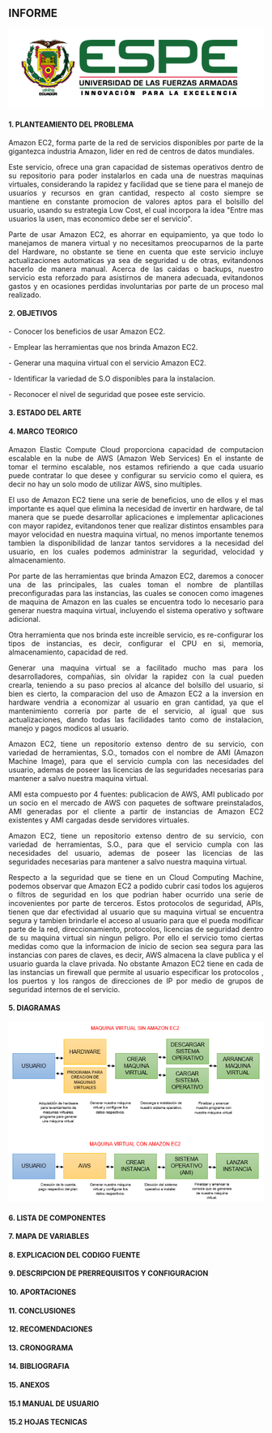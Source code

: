 <H2>INFORME</H2>
<p align="center"><img src="img/logo_espe.png"/></p>
<H4>1. PLANTEAMIENTO DEL PROBLEMA</H4>
<p align="justify">Amazon EC2, forma parte de la red de servicios disponibles por parte de la gigantezca industria Amazon, lider en red de centros de datos mundiales.</p>

<p align="justify">Este servicio, ofrece una gran capacidad de sistemas operativos dentro de su repositorio para poder instalarlos en cada una de nuestras maquinas virtuales, considerando la rapidez y facilidad que se tiene para el manejo de usuarios y recursos en gran cantidad, respecto al costo siempre se mantiene en constante promocion de valores aptos para el bolsillo del usuario, usando su estrategia Low Cost, el cual incorpora la idea "Entre mas usuarios la usen, mas economico debe ser el servicio".</p>

<p align="justify">Parte de usar Amazon EC2, es ahorrar en equipamiento, ya que todo lo manejamos de manera virtual y no necesitamos preocuparnos de la parte del Hardware, no obstante se tiene en cuenta que este servicio incluye actualizaciones automaticas ya sea de seguridad u de otras, evitandonos hacerlo de manera manual. Acerca de las caidas o backups, nuestro servicio esta reforzado para asistirnos de manera adecuada, evitandonos gastos y en ocasiones perdidas involuntarias por parte de un proceso mal realizado.</p>

<H4>2. OBJETIVOS</H4>
<p align="justify">- Conocer los beneficios de usar Amazon EC2.</p>
<p align="justify">- Emplear las herramientas que nos brinda Amazon EC2.</p>
<p align="justify">- Generar una maquina virtual con el servicio Amazon EC2.</p>
<p align="justify">- Identificar la variedad de S.O disponibles para la instalacion.</p>
<p align="justify">- Reconocer el nivel de seguridad que posee este servicio.</p>
<H4>3. ESTADO DEL ARTE</H4>
<H4>4. MARCO TEORICO</H4>
<p align="justify">Amazon Elastic Compute Cloud proporciona capacidad de computacion escalable en la nube de AWS (Amazon Web Services)
En el instante de tomar el termino escalable, nos estamos refiriendo a que cada usuario puede contratar lo que desee y configurar su servicio como el quiera, es decir no hay un solo modo de utilizar AWS, sino multiples.</p>

<p align="justify">El uso de Amazon EC2 tiene una serie de beneficios, uno de ellos y el mas importante es aquel que elimina la necesidad de invertir en hardware, de tal manera que se puede desarrollar aplicaciones e implementar aplicaciones con mayor rapidez, evitandonos tener que realizar distintos ensambles para mayor velocidad en nuestra maquina virtual, no menos importante tenemos tambien la disponibilidad de lanzar tantos servidores a la necesidad del usuario, en los cuales podemos administrar la seguridad, velocidad y almacenamiento.</p>

<p align="justify">Por parte de las herramientas que brinda Amazon EC2, daremos a conocer una de las principales, las cuales toman el nombre de plantillas preconfiguradas para las instancias, las cuales se conocen como imagenes de maquina de Amazon en las cuales se encuentra todo lo necesario para generar nuestra maquina virtual, incluyendo el sistema operativo y software adicional.</p>

<p align="justify">Otra herramienta que nos brinda este increible servicio, es re-configurar los tipos de instancias, es decir, configurar el CPU en si, memoria, almacenamiento, capacidad de red.</p>

<p align="justify">Generar una maquina virtual se a facilitado mucho mas para los desarrolladores, compañias, sin olvidar la rapidez con la cual pueden crearla, teniendo a su paso precios al alcance del bolsillo del usuario, si bien es cierto, la comparacion del uso de Amazon EC2 a la inversion en hardware vendria a economizar al usuario en gran cantidad, ya que el mantenimiento correria por parte de el servicio, al igual que sus actualizaciones, dando todas las facilidades tanto como de instalacion, manejo y pagos modicos al usuario.</p>

<p align="justify">Amazon EC2, tiene un repositorio extenso dentro de su servicio, con variedad de herramientas, S.O., tomados con el nombre de AMI (Amazon Machine Image), para que el servicio cumpla con las necesidades del usuario, ademas de poseer las licencias de las seguridades necesarias para mantener a salvo nuestra maquina virtual.</p>

<p align="justify">AMI esta compuesto por 4 fuentes: publicacion de AWS, AMI publicado por un socio en el mercado de AWS con paquetes de software preinstalados, AMI generadas por el cliente a partir de instancias de Amazon EC2 existentes y AMI cargadas desde servidores virtuales.</p>

<p align="justify">Amazon EC2, tiene un repositorio extenso dentro de su servicio, con variedad de herramientas, S.O., para que el servicio cumpla con las necesidades del usuario, ademas de poseer las licencias de las seguridades necesarias para mantener a salvo nuestra maquina virtual.</p>

<p align="justify">Respecto a la seguridad que se tiene en un Cloud Computing Machine, podemos observar que Amazon EC2 a podido cubrir casi todos los agujeros o filtros de seguridad en los que podrian haber ocurrido una serie de incovenientes por parte de terceros. Estos protocolos de seguridad, APIs, tienen que dar efectividad al usuario que su maquina virtual se encuentra segura y tambien brindarle el acceso al usuario para que el pueda modificar parte de la red, direccionamiento, protocolos, licencias de seguridad dentro de su maquina virtual sin ningun peligro. Por ello el servicio tomo ciertas medidas como que la informacion de inicio de secion sea segura para las instancias con pares de claves, es decir, AWS almacena la clave publica y el usuario guarda la clave privada. No obstante Amazon EC2 tiene en cada de las instancias un firewall que permite al usuario especificar los protocolos , los puertos y los rangos de direcciones de IP por medio de grupos de seguridad internos de el servicio.</p>

<H4>5. DIAGRAMAS</H4>
<img src="img/Diagrama%20%231%20T.I%20%231.png"/>

<H4>6. LISTA DE COMPONENTES</H4>
<H4>7. MAPA DE VARIABLES</H4>
<H4>8. EXPLICACION DEL CODIGO FUENTE</H4>
<H4>9. DESCRIPCION DE PRERREQUISITOS Y CONFIGURACION</H4>
<H4>10. APORTACIONES</H4>
<H4>11. CONCLUSIONES</H4>
<H4>12. RECOMENDACIONES</H4>
<H4>13. CRONOGRAMA</H4>
<H4>14. BIBLIOGRAFIA</H4>
<H4>15. ANEXOS</H4>
<H4>15.1 MANUAL DE USUARIO</H4>
<H4>15.2 HOJAS TECNICAS</H4>
